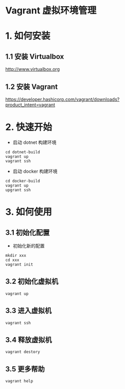 # Vagrant 虚拟环境管理

# 1. 如何安装

## 1.1 安装 Virtualbox

http://www.virtualbox.org

## 1.2 安装 Vagrant

https://developer.hashicorp.com/vagrant/downloads?product_intent=vagrant

# 2. 快速开始

* 启动 dotnet 构建环境

```
cd dotnet-build
vagrant up
vagrant ssh
```

* 启动 docker 构建环境

```
cd docker-build
vagrant up
upgrant ssh
```

# 3. 如何使用

## 3.1 初始化配置

* 初始化新的配置

```
mkdir xxx
cd xxx
vagrant init
```

## 3.2 初始化虚拟机

```
vagrant up
```

## 3.3 进入虚拟机

```
vagrant ssh
```

## 3.4 释放虚拟机

```
vagrant destory
```

## 3.5 更多帮助

```
vagrant help
```
